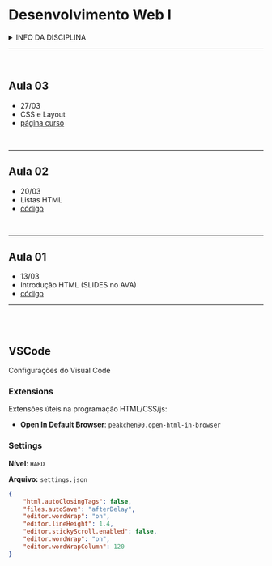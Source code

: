 # Desenvolvimento Web I

<details>
<summary>INFO DA DISCIPLINA</summary>

- **[AVA](https://ava.ifpr.edu.br/course/view.php?id=13095)**
- Curso: TADS
- Período: 1°
- Horário: quinta, 19:00 às 22:20 (Lab 4)
- Período letivo: 2025/1
- Período aulas: 13/03/25 à jul/25
- **[Códigos](https://github.com/fscheidt/web1)**

</details>

---

<br>

## Aula 03
- 27/03
- CSS e Layout
- [página curso](/aulas/03/curso.html)

<br>

---

## Aula 02
- 20/03
- Listas HTML
- [código](/aulas/02/listas.html)

<br>

---

## Aula 01
- 13/03
- Introdução HTML (SLIDES no AVA)
- [código](/aulas/01/aula1.html)

---

<br>
<br>

## VSCode

Configurações do Visual Code


### Extensions

Extensões úteis na programação HTML/CSS/js:

- **Open In Default Browser**: `peakchen90.open-html-in-browser` 

### Settings 

**Nível**: `HARD`

**Arquivo:** `settings.json`

```json
{
    "html.autoClosingTags": false,
    "files.autoSave": "afterDelay",
    "editor.wordWrap": "on",
    "editor.lineHeight": 1.4,
    "editor.stickyScroll.enabled": false,
    "editor.wordWrap": "on",
    "editor.wordWrapColumn": 120
}
```
